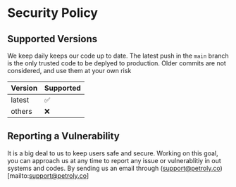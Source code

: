 # Security Policy

## Supported Versions

We keep daily keeps our code up to date.
The latest push in the `main` branch is the only
trusted code to be deplyed to production.
Older commits are not considered, and use them at your own risk

| Version | Supported          |
| ------- | ------------------ |
| latest  | :white_check_mark: |
| others   | :x:                |

## Reporting a Vulnerability

It is a big deal to us to keep users safe and secure. Working on this
goal, you can approach us at any time to report any issue or vulnerablitiy
in out systems and codes. By sending us an email through
(support@petroly.co)[mailto:support@petroly.co]
